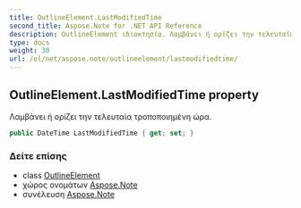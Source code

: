 ```yaml
---
title: OutlineElement.LastModifiedTime
second_title: Aspose.Note for .NET API Reference
description: OutlineElement ιδιοκτησία. Λαμβάνει ή ορίζει την τελευταία τροποποιημένη ώρα.
type: docs
weight: 30
url: /el/net/aspose.note/outlineelement/lastmodifiedtime/
---
```

## OutlineElement.LastModifiedTime property

Λαμβάνει ή ορίζει την τελευταία τροποποιημένη ώρα.

```csharp
public DateTime LastModifiedTime { get; set; }
```

### Δείτε επίσης

* class [OutlineElement](../)
* χώρος ονομάτων [Aspose.Note](../../outlineelement/)
* συνέλευση [Aspose.Note](../../../)


